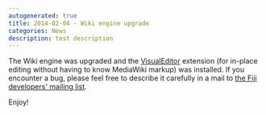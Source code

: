 ```yaml
---
autogenerated: true
title: 2014-02-04 - Wiki engine upgrade
categories: News
description: test description
---
```


The Wiki engine was upgraded and the [VisualEditor](https://www.mediawiki.org/wiki/VisualEditor) extension (for in-place editing without having to know MediaWiki markup) was installed. If you encounter a bug, please feel free to describe it carefully in a mail to [the Fiji developers' mailing list](mailto:fiji@fiji.sc).

Enjoy!


